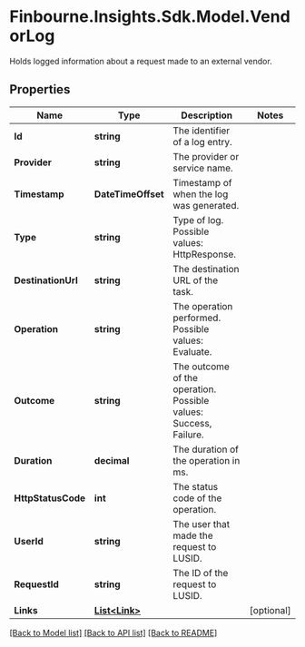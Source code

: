 # Finbourne.Insights.Sdk.Model.VendorLog
Holds logged information about a request made to an external vendor.

## Properties

Name | Type | Description | Notes
------------ | ------------- | ------------- | -------------
**Id** | **string** | The identifier of a log entry. | 
**Provider** | **string** | The provider or service name. | 
**Timestamp** | **DateTimeOffset** | Timestamp of when the log was generated. | 
**Type** | **string** | Type of log. Possible values: HttpResponse. | 
**DestinationUrl** | **string** | The destination URL of the task. | 
**Operation** | **string** | The operation performed. Possible values: Evaluate. | 
**Outcome** | **string** | The outcome of the operation. Possible values: Success, Failure. | 
**Duration** | **decimal** | The duration of the operation in ms. | 
**HttpStatusCode** | **int** | The status code of the operation. | 
**UserId** | **string** | The user that made the request to LUSID. | 
**RequestId** | **string** | The ID of the request to LUSID. | 
**Links** | [**List&lt;Link&gt;**](Link.md) |  | [optional] 

[[Back to Model list]](../README.md#documentation-for-models) [[Back to API list]](../README.md#documentation-for-api-endpoints) [[Back to README]](../README.md)

